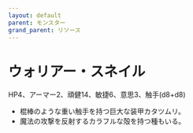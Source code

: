 ```yaml
---
layout: default
parent: モンスター
grand_parent: リソース
---
```


# ウォリアー・スネイル

HP4、アーマー2、頑健14、敏捷6、意思3、触手(d8+d8)

- 棍棒のような重い触手を持つ巨大な装甲カタツムリ。
- 魔法の攻撃を反射するカラフルな殻を持つ種もいる。
